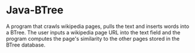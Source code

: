 # Java-BTree
A program that crawls wikipedia pages, pulls the text and inserts words into a BTree. The user inputs a wikipedia page URL into the text field and the program computes the page's similarity to the other pages stored in the BTree database.
